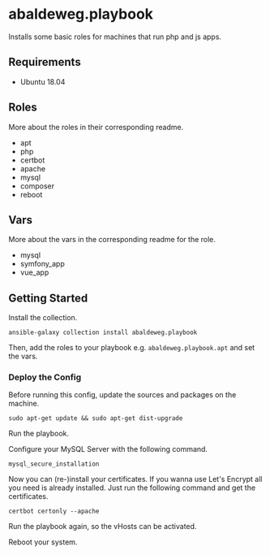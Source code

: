 # abaldeweg.playbook

Installs some basic roles for machines that run php and js apps.

## Requirements

- Ubuntu 18.04

## Roles

More about the roles in their corresponding readme.

- apt
- php
- certbot
- apache
- mysql
- composer
- reboot

## Vars

More about the vars in the corresponding readme for the role.

- mysql
- symfony_app
- vue_app

## Getting Started

Install the collection.

```shell
ansible-galaxy collection install abaldeweg.playbook
```

Then, add the roles to your playbook e.g. `abaldeweg.playbook.apt` and set the vars.

### Deploy the Config

Before running this config, update the sources and packages on the machine.

```shell
sudo apt-get update && sudo apt-get dist-upgrade
```

Run the playbook.

Configure your MySQL Server with the following command.

```shell
mysql_secure_installation
```

Now you can (re-)install your certificates. If you wanna use Let's Encrypt all you need is already installed. Just run the following command and get the certificates.

```shell
certbot certonly --apache
```

Run the playbook again, so the vHosts can be activated.

Reboot your system.
